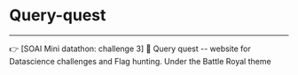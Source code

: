 # Query-quest
---
👉 [SOAI Mini datathon: challenge 3]
🗾 Query quest -- website for Datascience challenges and Flag hunting. Under the Battle Royal theme 
